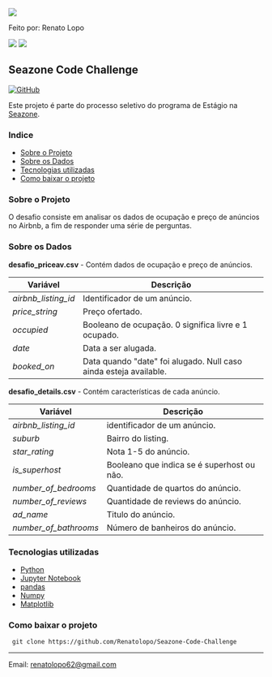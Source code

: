 [<img src="https://www.seazone.com.br/wp-content/uploads/2020/12/seazone-logo-site-5-300x91.png"/>](https://seazone.com.br/)

Feito por: Renato Lopo 

[<img src="https://img.shields.io/badge/GitHub-100000?style=for-the-badge&logo=github&logoColor=white" />](https://github.com/Renatolopo) [<img src="https://img.shields.io/badge/linkedin-%230077B5.svg?&style=for-the-badge&logo=linkedin&logoColor=white" />](https://www.linkedin.com/in/renatolopo/) 
## Seazone Code Challenge 
[![GitHub](https://img.shields.io/github/license/Renatolopo/MonitorNoticia)](https://github.com/Renatolopo/Seazone-Code-Challenge/blob/main/LICENSE)

Este projeto é parte do processo seletivo do programa de Estágio na [Seazone](https://seazone.com.br/).

### Indice
- [Sobre o Projeto](#sobre-o-projeto)
- [Sobre os Dados](#sobre-os-dados)
- [Tecnologias utilizadas](#tecnologias-utilizadas)
- [Como baixar o projeto](#como-baixar-o-projeto)


### Sobre o Projeto
O desafio consiste em analisar os dados de ocupação e preço de anúncios no Airbnb, a fim de responder uma série de perguntas.

### Sobre os Dados
**desafio_priceav.csv** - Contém dados de ocupação e preço de anúncios. 

Variável | Descrição
--- | ---
*airbnb_listing_id* | Identificador de um anúncio.
*price_string* | Preço ofertado.
*occupied* | Booleano de ocupação. 0 significa livre e 1 ocupado.
*date* | Data a ser alugada.
*booked_on* | Data quando "date" foi alugado. Null caso ainda esteja available.

**desafio_details.csv** - Contém características de cada anúncio.

Variável | Descrição
--- | ---
*airbnb_listing_id* | identificador de um anúncio.
*suburb* | Bairro do listing.
*star_rating* | Nota 1-5 do anúncio.
*is_superhost* | Booleano que indica se é superhost ou não.
*number_of_bedrooms* | Quantidade de quartos do anúncio.
*number_of_reviews* | Quantidade de reviews do anúncio.
*ad_name* | Titulo do anúncio.
*number_of_bathrooms* | Número de banheiros do anúncio.

### Tecnologias utilizadas
- [Python](https://www.python.org/)
- [Jupyter Notebook](https://jupyter.org/)
- [pandas](https://pandas.pydata.org/)
- [Numpy](https://numpy.org/)
- [Matplotlib](https://matplotlib.org/)


### Como baixar o projeto

` git clone https://github.com/Renatolopo/Seazone-Code-Challenge`



---
Email: renatolopo62@gmail.com
